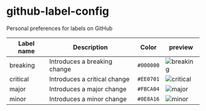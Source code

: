 # github-label-config

Personal preferences for labels on GitHub


| Label name  | Description  | Color   | preview |
| ----------- | ------------ | ------- | ------- |
| breaking    | Introduces a breaking change | `#000000` | ![breaking](https://twinnation.org/api/v1/i/gh-label-breaking.png) |
| critical    | Introduces a critical change | `#EE0701` | ![critical](https://twinnation.org/api/v1/i/gh-label-critical.png) |
| major       | Introduces a major change | `#FBCA04` | ![major](https://twinnation.org/api/v1/i/gh-label-major.png) |
| minor       | Introduces a minor change | `#0E8A16` | ![minor](https://twinnation.org/api/v1/i/gh-label-minor.png) |

